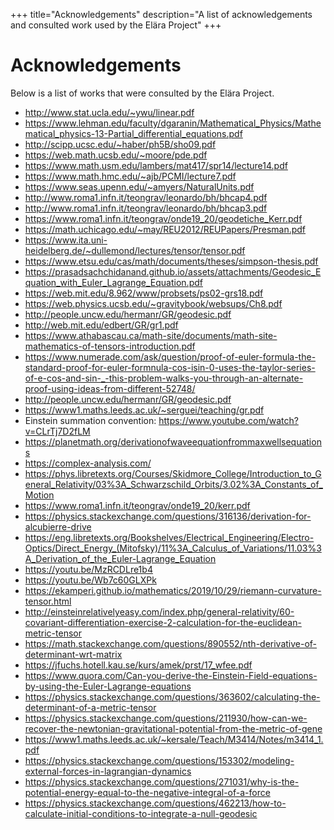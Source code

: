 +++
title="Acknowledgements"
description="A list of acknowledgements and consulted work used by the Elära Project"
+++

# Acknowledgements

Below is a list of works that were consulted by the Elära Project.

- <http://www.stat.ucla.edu/~ywu/linear.pdf>
- <https://www.lehman.edu/faculty/dgaranin/Mathematical_Physics/Mathematical_physics-13-Partial_differential_equations.pdf>
- <http://scipp.ucsc.edu/~haber/ph5B/sho09.pdf>
- <https://web.math.ucsb.edu/~moore/pde.pdf>
- <https://www.math.usm.edu/lambers/mat417/spr14/lecture14.pdf>
- <https://www.math.hmc.edu/~ajb/PCMI/lecture7.pdf>
- <https://www.seas.upenn.edu/~amyers/NaturalUnits.pdf>
- <http://www.roma1.infn.it/teongrav/leonardo/bh/bhcap4.pdf>
- <http://www.roma1.infn.it/teongrav/leonardo/bh/bhcap3.pdf>
- <https://www.roma1.infn.it/teongrav/onde19_20/geodetiche_Kerr.pdf>
- <https://math.uchicago.edu/~may/REU2012/REUPapers/Presman.pdf>
- <https://www.ita.uni-heidelberg.de/~dullemond/lectures/tensor/tensor.pdf>
- <https://www.etsu.edu/cas/math/documents/theses/simpson-thesis.pdf>
- <https://prasadsachchidanand.github.io/assets/attachments/Geodesic_Equation_with_Euler_Lagrange_Equation.pdf>
- <https://web.mit.edu/8.962/www/probsets/ps02-grs18.pdf>
- <https://web.physics.ucsb.edu/~gravitybook/websups/Ch8.pdf>
- <http://people.uncw.edu/hermanr/GR/geodesic.pdf>
- <http://web.mit.edu/edbert/GR/gr1.pdf>
- <https://www.athabascau.ca/math-site/documents/math-site-mathematics-of-tensors-introduction.pdf>
- <https://www.numerade.com/ask/question/proof-of-euler-formula-the-standard-proof-for-euler-formnula-cos-isin-0-uses-the-taylor-series-of-e-cos-and-sin-_-this-problem-walks-you-through-an-alternate-proof-using-ideas-from-different-52748/>
- <http://people.uncw.edu/hermanr/GR/geodesic.pdf>
- <https://www1.maths.leeds.ac.uk/~serguei/teaching/gr.pdf>
- Einstein summation convention: <https://www.youtube.com/watch?v=CLrTj7D2fLM>
- <https://planetmath.org/derivationofwaveequationfrommaxwellsequations>
- <https://complex-analysis.com/>
- <https://phys.libretexts.org/Courses/Skidmore_College/Introduction_to_General_Relativity/03%3A_Schwarzschild_Orbits/3.02%3A_Constants_of_Motion>
- <https://www.roma1.infn.it/teongrav/onde19_20/kerr.pdf>
- <https://physics.stackexchange.com/questions/316136/derivation-for-alcubierre-drive>
- <https://eng.libretexts.org/Bookshelves/Electrical_Engineering/Electro-Optics/Direct_Energy_(Mitofsky)/11%3A_Calculus_of_Variations/11.03%3A_Derivation_of_the_Euler-Lagrange_Equation>
- <https://youtu.be/MzRCDLre1b4>
- <https://youtu.be/Wb7c60GLXPk>
- <https://ekamperi.github.io/mathematics/2019/10/29/riemann-curvature-tensor.html>
- <http://einsteinrelativelyeasy.com/index.php/general-relativity/60-covariant-differentiation-exercise-2-calculation-for-the-euclidean-metric-tensor>
- <https://math.stackexchange.com/questions/890552/nth-derivative-of-determinant-wrt-matrix>
- <https://jfuchs.hotell.kau.se/kurs/amek/prst/17_wfee.pdf>
- <https://www.quora.com/Can-you-derive-the-Einstein-Field-equations-by-using-the-Euler-Lagrange-equations>
- <https://physics.stackexchange.com/questions/363602/calculating-the-determinant-of-a-metric-tensor>
- <https://physics.stackexchange.com/questions/211930/how-can-we-recover-the-newtonian-gravitational-potential-from-the-metric-of-gene>
- <https://www1.maths.leeds.ac.uk/~kersale/Teach/M3414/Notes/m3414_1.pdf>
- <https://physics.stackexchange.com/questions/153302/modeling-external-forces-in-lagrangian-dynamics>
- <https://physics.stackexchange.com/questions/271031/why-is-the-potential-energy-equal-to-the-negative-integral-of-a-force>
- <https://physics.stackexchange.com/questions/462213/how-to-calculate-initial-conditions-to-integrate-a-null-geodesic>
